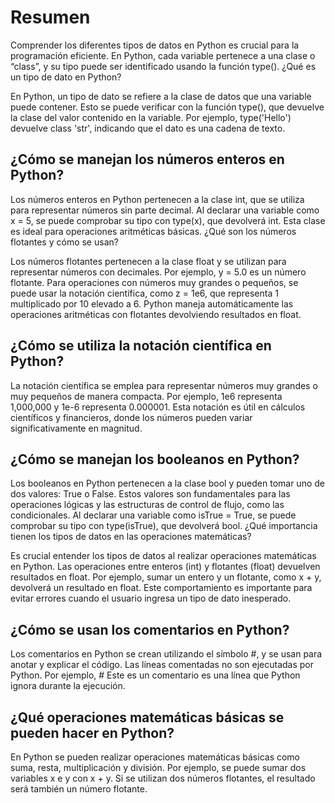 # Resumen

Comprender los diferentes tipos de datos en Python es crucial para la programación eficiente. En Python, cada variable pertenece a una clase o “class”, y su tipo puede ser identificado usando la función type().
¿Qué es un tipo de dato en Python?

En Python, un tipo de dato se refiere a la clase de datos que una variable puede contener. Esto se puede verificar con la función type(), que devuelve la clase del valor contenido en la variable. Por ejemplo, type('Hello') devuelve class 'str', indicando que el dato es una cadena de texto.
## ¿Cómo se manejan los números enteros en Python?

Los números enteros en Python pertenecen a la clase int, que se utiliza para representar números sin parte decimal. Al declarar una variable como x = 5, se puede comprobar su tipo con type(x), que devolverá int. Esta clase es ideal para operaciones aritméticas básicas.
¿Qué son los números flotantes y cómo se usan?

Los números flotantes pertenecen a la clase float y se utilizan para representar números con decimales. Por ejemplo, y = 5.0 es un número flotante. Para operaciones con números muy grandes o pequeños, se puede usar la notación científica, como z = 1e6, que representa 1 multiplicado por 10 elevado a 6. Python maneja automáticamente las operaciones aritméticas con flotantes devolviendo resultados en float.
## ¿Cómo se utiliza la notación científica en Python?

La notación científica se emplea para representar números muy grandes o muy pequeños de manera compacta. Por ejemplo, 1e6 representa 1,000,000 y 1e-6 representa 0.000001. Esta notación es útil en cálculos científicos y financieros, donde los números pueden variar significativamente en magnitud.
## ¿Cómo se manejan los booleanos en Python?

Los booleanos en Python pertenecen a la clase bool y pueden tomar uno de dos valores: True o False. Estos valores son fundamentales para las operaciones lógicas y las estructuras de control de flujo, como las condicionales. Al declarar una variable como isTrue = True, se puede comprobar su tipo con type(isTrue), que devolverá bool.
¿Qué importancia tienen los tipos de datos en las operaciones matemáticas?

Es crucial entender los tipos de datos al realizar operaciones matemáticas en Python. Las operaciones entre enteros (int) y flotantes (float) devuelven resultados en float. Por ejemplo, sumar un entero y un flotante, como x + y, devolverá un resultado en float. Este comportamiento es importante para evitar errores cuando el usuario ingresa un tipo de dato inesperado.
## ¿Cómo se usan los comentarios en Python?

Los comentarios en Python se crean utilizando el símbolo #, y se usan para anotar y explicar el código. Las líneas comentadas no son ejecutadas por Python. Por ejemplo, # Este es un comentario es una línea que Python ignora durante la ejecución.
## ¿Qué operaciones matemáticas básicas se pueden hacer en Python?

En Python se pueden realizar operaciones matemáticas básicas como suma, resta, multiplicación y división. Por ejemplo, se puede sumar dos variables x e y con x + y. Si se utilizan dos números flotantes, el resultado será también un número flotante.
